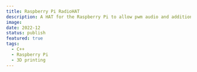 ```yaml
---
title: Raspberry Pi RadioHAT
description: A HAT for the Raspberry Pi to allow pwm audio and additional periphrials
image:
date: 2022-12
status: publish
featured: true
tags:
  - C++
  - Raspberry Pi
  - 3D printing
---
```


<!-- Make an instructables! -->


